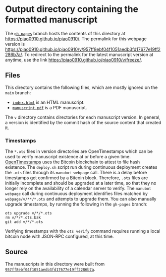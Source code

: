 # Output directory containing the formatted manuscript

The [`gh-pages`](https://github.com/piao0910/piao0910/tree/gh-pages) branch hosts the contents of this directory at <https://piao0910.github.io/piao0910/>.
The permalink for this webpage version is <https://piao0910.github.io/piao0910/v/957ff8ebf04f1051aedb3fd17677e19ff2286b7a/>.
To redirect to the permalink for the latest manuscript version at anytime, use the link <https://piao0910.github.io/piao0910/v/freeze/>.

## Files

This directory contains the following files, which are mostly ignored on the `main` branch:

+ [`index.html`](index.html) is an HTML manuscript.
+ [`manuscript.pdf`](manuscript.pdf) is a PDF manuscript.

The `v` directory contains directories for each manuscript version.
In general, a version is identified by the commit hash of the source content that created it.

### Timestamps

The `*.ots` files in version directories are OpenTimestamps which can be used to verify manuscript existence at or before a given time.
[OpenTimestamps](https://opentimestamps.org/) uses the Bitcoin blockchain to attest to file hash existence.
The `deploy.sh` script run during continuous deployment creates the `.ots` files through its `manubot webpage` call.
There is a delay before timestamps get confirmed by a Bitcoin block.
Therefore, `.ots` files are initially incomplete and should be upgraded at a later time, so that they no longer rely on the availability of a calendar server to verify.
The `manubot webpage` call during continuous deployment identifies files matched by `webpage/v/**/*.ots` and attempts to upgrade them.
You can also manually upgrade timestamps, by running the following in the `gh-pages` branch:

```shell
ots upgrade v/*/*.ots
rm v/*/*.ots.bak
git add v/*/*.ots
```

Verifying timestamps with the `ots verify` command requires running a local bitcoin node with JSON-RPC configured, at this time.

## Source

The manuscripts in this directory were built from
[`957ff8ebf04f1051aedb3fd17677e19ff2286b7a`](https://github.com/piao0910/piao0910/commit/957ff8ebf04f1051aedb3fd17677e19ff2286b7a).
